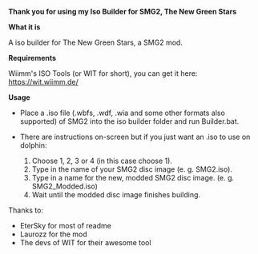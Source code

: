 **__Thank you for using my Iso Builder for SMG2, The New Green Stars__**

**What it is**

A iso builder for The New Green Stars, a SMG2 mod.

**Requirements**

Wiimm's ISO Tools (or WIT for short), you can get it here: https://wit.wiimm.de/

**Usage**

- Place a .iso file (.wbfs, .wdf, .wia and some other formats also supported) of SMG2 into the iso builder folder and run Builder.bat.

- There are instructions on-screen but if you just want an .iso to use on dolphin:
	1. Choose 1, 2, 3 or 4  (in this case choose 1).
	2. Type in the name of your SMG2 disc image (e. g. SMG2.iso).
	3. Type in a name for the new, modded SMG2 disc image. (e. g. SMG2_Modded.iso)
	4. Wait until the modded disc image finishes building.

Thanks to:

- EterSky for most of readme
- Laurozz for the mod
- The devs of WIT for their awesome tool
